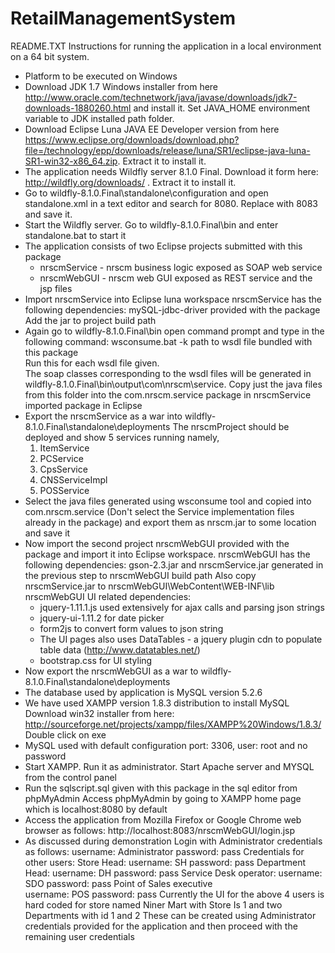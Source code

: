 # RetailManagementSystem

README.TXT
Instructions for running the application in a local environment on a 64 bit system. 
- Platform to be executed on Windows
- Download JDK 1.7 Windows installer from here http://www.oracle.com/technetwork/java/javase/downloads/jdk7-downloads-1880260.html and install it. 
  Set JAVA_HOME environment variable to JDK installed path folder. 
- Download Eclipse Luna JAVA EE Developer version from here https://www.eclipse.org/downloads/download.php?file=/technology/epp/downloads/release/luna/SR1/eclipse-java-luna-SR1-win32-x86_64.zip. 
  Extract it to install it.
- The application needs Wildfly server 8.1.0 Final. Download it form here:
  http://wildfly.org/downloads/ . Extract it to install it.
- Go to wildfly-8.1.0.Final\standalone\configuration and open standalone.xml in a text editor and search for 8080. 
  Replace with 8083 and save it.  
- Start the Wildfly server. Go to wildfly-8.1.0.Final\bin and enter standalone.bat to start it 
- The application consists of two Eclipse projects submitted with this package
  - nrscmService - nrscm business logic exposed as SOAP web service  
  - nrscmWebGUI - nrscm web GUI exposed as REST service and the jsp files  
- Import nrscmService into Eclipse luna workspace
  nrscmService has the following dependencies:
  mySQL-jdbc-driver provided with the package
  Add the jar to project build path
- Again go to wildfly-8.1.0.Final\bin open command prompt and type in the following command:
  wsconsume.bat -k path to wsdl file bundled with this package  
  Run this for each wsdl file given.  
  The soap classes corresponding to the wsdl files will be generated in 
  wildfly-8.1.0.Final\bin\output\com\nrscm\service. Copy just the java files from this folder
  into the com.nrscm.service package in nrscmService imported package in Eclipse  
- Export the nrscmService as a war into wildfly-8.1.0.Final\standalone\deployments
  The nrscmProject should be deployed and show 5 services running namely,
  1) ItemService
  2) PCService
  3) CpsService
  4) CNSServiceImpl
  5) POSService
- Select the java files generated using wsconsume tool and copied into com.nrscm.service 
  (Don't select the Service implementation files already in the package) and export them as 
  nrscm.jar to some location and save it
- Now import the second project nrscmWebGUI provided with the package and import it into 
  Eclipse workspace. 
  nrscmWebGUI has the following dependencies:
  gson-2.3.jar and nrscmService.jar generated in the previous step to nrscmWebGUI build path
  Also copy nrscmService.jar to nrscmWebGUI\WebContent\WEB-INF\lib
  nrscmWebGUI UI related dependencies:
  - jquery-1.11.1.js used extensively for ajax calls and parsing json strings
  - jquery-ui-1.11.2 for date picker
  - form2js to convert form values to json string
  - The UI pages also uses DataTables - a jquery plugin cdn to populate table data (http://www.datatables.net/) 
  - bootstrap.css for UI styling
- Now export the nrscmWebGUI as a war to wildfly-8.1.0.Final\standalone\deployments  
- The database used by application is MySQL version 5.2.6
- We have used XAMPP version 1.8.3 distribution to install MySQL 
  Download win32 installer from here: http://sourceforge.net/projects/xampp/files/XAMPP%20Windows/1.8.3/
  Double click on exe	
- MySQL used with default configuration
  port: 3306, user: root and no password
- Start XAMPP. Run it as administrator. Start Apache server and MYSQL from the control panel
- Run the sqlscript.sql given with this package in the sql editor from phpMyAdmin
  Access phpMyAdmin by going to XAMPP home page which is localhost:8080 by default
- Access the application from Mozilla Firefox or Google Chrome web browser as follows:
  http://localhost:8083/nrscmWebGUI/login.jsp
- As discussed during demonstration 
  Login with Administrator credentials as follows:
  username: Administrator
  password: pass
  Credentials for other users:
  Store Head:
  username: SH
  password: pass
  Department Head:
  username: DH
  password: pass
  Service Desk operator:
  username: SDO
  password: pass
  Point of Sales executive  
  username: POS
  password: pass
  Currently the UI for the above 4 users is hard coded for store named Niner Mart
  with Store Is 1 and two Departments with id 1 and 2
  These can be created using Administrator credentials provided for the application and 
  then proceed with the remaining user credentials  





